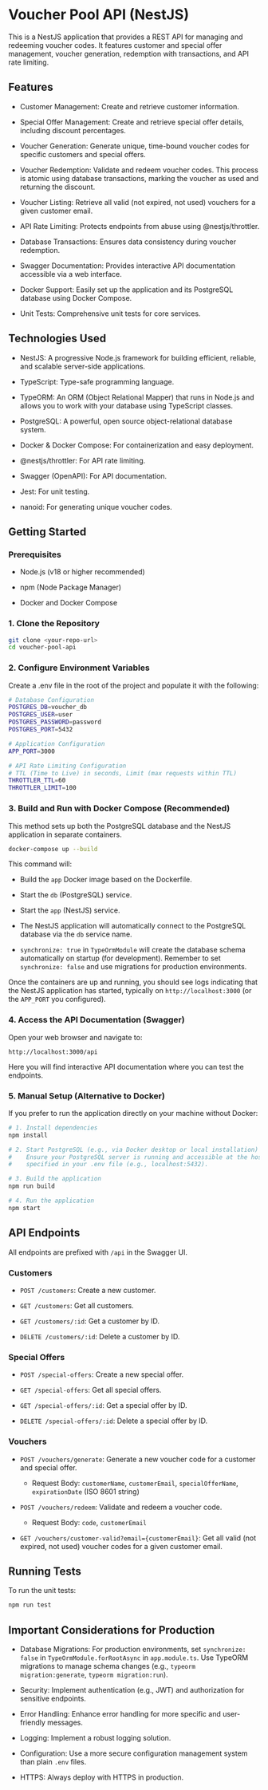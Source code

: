 # Voucher Pool API (NestJS)

This is a NestJS application that provides a REST API for managing and redeeming voucher codes. It features customer and special offer management, voucher generation, redemption with transactions, and API rate limiting.

## Features

- Customer Management: Create and retrieve customer information.

- Special Offer Management: Create and retrieve special offer details, including discount percentages.

- Voucher Generation: Generate unique, time-bound voucher codes for specific customers and special offers.

- Voucher Redemption: Validate and redeem voucher codes. This process is atomic using database transactions, marking the voucher as used and returning the discount.

- Voucher Listing: Retrieve all valid (not expired, not used) vouchers for a given customer email.

- API Rate Limiting: Protects endpoints from abuse using @nestjs/throttler.

- Database Transactions: Ensures data consistency during voucher redemption.

- Swagger Documentation: Provides interactive API documentation accessible via a web interface.

- Docker Support: Easily set up the application and its PostgreSQL database using Docker Compose.

- Unit Tests: Comprehensive unit tests for core services.

## Technologies Used
- NestJS: A progressive Node.js framework for building efficient, reliable, and scalable server-side applications.

- TypeScript: Type-safe programming language.

- TypeORM: An ORM (Object Relational Mapper) that runs in Node.js and allows you to work with your database using TypeScript classes.

- PostgreSQL: A powerful, open source object-relational database system.

- Docker & Docker Compose: For containerization and easy deployment.

- @nestjs/throttler: For API rate limiting.

- Swagger (OpenAPI): For API documentation.

- Jest: For unit testing.

- nanoid: For generating unique voucher codes.

## Getting Started
### Prerequisites
- Node.js (v18 or higher recommended)

- npm (Node Package Manager)

- Docker and Docker Compose


### 1. Clone the Repository

```bash
git clone <your-repo-url>
cd voucher-pool-api
```

### 2. Configure Environment Variables
Create a .env file in the root of the project and populate it with the following:

```bash
# Database Configuration
POSTGRES_DB=voucher_db
POSTGRES_USER=user
POSTGRES_PASSWORD=password
POSTGRES_PORT=5432

# Application Configuration
APP_PORT=3000

# API Rate Limiting Configuration
# TTL (Time to Live) in seconds, Limit (max requests within TTL)
THROTTLER_TTL=60
THROTTLER_LIMIT=100
```

### 3. Build and Run with Docker Compose (Recommended)

This method sets up both the PostgreSQL database and the NestJS application in separate containers.

```bash
docker-compose up --build
```

This command will:

- Build the `app` Docker image based on the Dockerfile.

- Start the `db` (PostgreSQL) service.

- Start the `app` (NestJS) service.

- The NestJS application will automatically connect to the PostgreSQL database via the `db` service name.

- `synchronize: true` in `TypeOrmModule` will create the database schema automatically on startup (for development). Remember to set `synchronize: false` and use migrations for production environments.

Once the containers are up and running, you should see logs indicating that the NestJS application has started, typically on `http://localhost:3000` (or the `APP_PORT` you configured).

### 4. Access the API Documentation (Swagger)

Open your web browser and navigate to:

`http://localhost:3000/api`

Here you will find interactive API documentation where you can test the endpoints.

### 5. Manual Setup (Alternative to Docker)
If you prefer to run the application directly on your machine without Docker:

```bash
# 1. Install dependencies
npm install

# 2. Start PostgreSQL (e.g., via Docker desktop or local installation)
#    Ensure your PostgreSQL server is running and accessible at the host and port
#    specified in your .env file (e.g., localhost:5432).

# 3. Build the application
npm run build

# 4. Run the application
npm start
```

## API Endpoints
All endpoints are prefixed with `/api` in the Swagger UI.

### Customers
- `POST /customers`: Create a new customer.

- `GET /customers`: Get all customers.

- `GET /customers/:id`: Get a customer by ID.

- `DELETE /customers/:id`: Delete a customer by ID.

### Special Offers
- `POST /special-offers`: Create a new special offer.

- `GET /special-offers`: Get all special offers.

- `GET /special-offers/:id`: Get a special offer by ID.

- `DELETE /special-offers/:id`: Delete a special offer by ID.

### Vouchers
- `POST /vouchers/generate`: Generate a new voucher code for a customer and special offer.

  - Request Body: `customerName`, `customerEmail`, `specialOfferName`, `expirationDate` (ISO 8601 string)

- `POST /vouchers/redeem`: Validate and redeem a voucher code.

  - Request Body: `code`, `customerEmail`

- `GET /vouchers/customer-valid?email={customerEmail}`: Get all valid (not expired, not used) voucher codes for a given customer email.

## Running Tests
To run the unit tests:

```bash
npm run test
```

## Important Considerations for Production
- Database Migrations: For production environments, set `synchronize: false` in `TypeOrmModule.forRootAsync` in `app.module.ts`. Use TypeORM migrations to manage schema changes (e.g., `typeorm migration:generate`, `typeorm migration:run`).

- Security: Implement authentication (e.g., JWT) and authorization for sensitive endpoints.

- Error Handling: Enhance error handling for more specific and user-friendly messages.

- Logging: Implement a robust logging solution.

- Configuration: Use a more secure configuration management system than plain `.env` files.

- HTTPS: Always deploy with HTTPS in production.